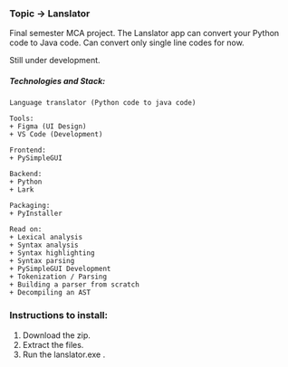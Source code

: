 ### Topic -> Lanslator
Final semester MCA project.
The Lanslator app can convert your Python code to Java code. 
Can convert only single line codes for now.

Still under development.

##### Technologies and Stack:
```
Language translator (Python code to java code)

Tools:
+ Figma (UI Design)
+ VS Code (Development)

Frontend:
+ PySimpleGUI

Backend:
+ Python
+ Lark

Packaging:
+ PyInstaller

Read on:
+ Lexical analysis
+ Syntax analysis
+ Syntax highlighting
+ Syntax parsing
+ PySimpleGUI Development
+ Tokenization / Parsing
+ Building a parser from scratch
+ Decompiling an AST
```

### Instructions to install:

1. Download the zip.
2. Extract the files.
3. Run the lanslator.exe .
